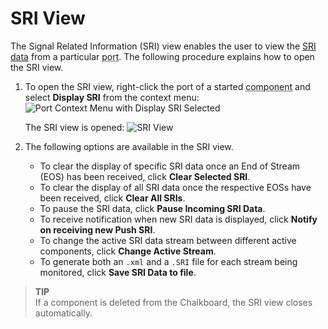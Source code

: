 # SRI View

The Signal Related Information (SRI) view enables the user to view the [SRI data](../../connections/bulkio/sri.html) from a particular <abbr title="See Glossary.">port</abbr>.  The following procedure explains how to open the SRI view.

1.  To open the SRI view, right-click the port of a started <abbr title="See Glossary.">component</abbr> and select **Display SRI** from the context menu:
    ![Port Context Menu with Display SRI Selected](../images/SRIMenu.png)

    The SRI view is opened:
    ![SRI View](../images/SRIView.png)

2.  The following options are available in the SRI view.

      - To clear the display of specific SRI data once an End of Stream (EOS) has been received, click **Clear Selected SRI**.
      - To clear the display of all SRI data once the respective EOSs have been received, click **Clear All SRIs**.
      - To pause the SRI data, click **Pause Incoming SRI Data**.
      - To receive notification when new SRI data is displayed, click **Notify on receiving new Push SRI**.
      - To change the active SRI data stream between different active components, click **Change Active Stream**.
      - To generate both an `.xml` and a `.SRI` file for each stream being monitored, click **Save SRI Data to file**.


> **TIP**  
> If a component is deleted from the Chalkboard, the SRI view closes automatically.  
